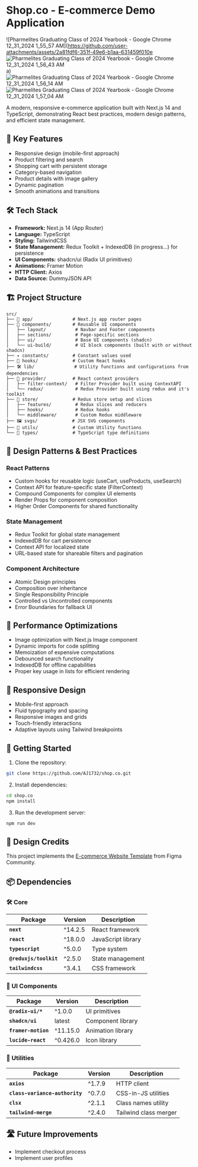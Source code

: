 # Shop.co - E-commerce Demo Application
![Pharmelites Graduating Class of 2024 Yearbook - Google Chrome 12_31_2024 1_55_57 AM](https://github.com/user-attachments/assets/2a81fdf6-351f-49e6-b1aa-631459f010e
![Pharmelites Graduating Class of 2024 Yearbook - Google Chrome 12_31_2024 1_56_43 AM](https://github.com/user-attachments/assets/1cd6f00e-4161-4f9a-bfef-dc8e9edab1c7)
a)
![Pharmelites Graduating Class of 2024 Yearbook - Google Chrome 12_31_2024 1_56_14 AM](https://github.com/user-attachments/assets/dc7b592b-d620-40eb-b909-b3db527fd762)
![Pharmelites Graduating Class of 2024 Yearbook - Google Chrome 12_31_2024 1_57_04 AM](https://github.com/user-attachments/assets/58b991a7-bd5b-4403-993e-1db6e1465048)


A modern, responsive e-commerce application built with Next.js 14 and TypeScript, demonstrating React best practices, modern design patterns, and efficient state management.


## 🌟 Key Features

- Responsive design (mobile-first approach)
- Product filtering and search
- Shopping cart with persistent storage
- Category-based navigation
- Product details with image gallery
- Dynamic pagination
- Smooth animations and transitions

## 🛠 Tech Stack

- **Framework:** Next.js 14 (App Router)
- **Language:** TypeScript
- **Styling:** TailwindCSS
- **State Management:** Redux Toolkit + IndexedDB (in progress...) for persistence
- **UI Components:** shadcn/ui (Radix UI primitives)
- **Animations:** Framer Motion
- **HTTP Client:** Axios
- **Data Source:** DummyJSON API

## 🏗 Project Structure

```text
src/
├── 📱 app/               # Next.js app router pages
├── 🧩 components/        # Reusable UI components
│   ├── layout/           # Navbar and Footer components
│   ├── sections/         # Page-specific sections
│   ├── ui/               # Base UI components (shadcn)
│   └── ui-build/         # UI block components (built with or without shadcn)
├── ✴️ constants/         # Constant values used
├── 🎣 hooks/             # Custom React hooks
├── 🛠️ lib/               # Utility functions and configurations from dependencies
├── 🔄 provider/          # React context providers
│   ├── filter-context/   # Filter Provider built using ContextAPI
│   └── redux/            # Redux Provider built using redux and it's toolkit
├── 🏪 store/             # Redux store setup and slices
│   ├── features/         # Redux slices and reducers
│   ├── hooks/            # Redux hooks
│   └── middleware/       # Custom Redux middleware
├── 🖼️ svgs/             # JSX SVG components
├── 🔧 utils/             # Custom Utility functions
└── 📝 types/             # TypeScript type definitions
```

## 🎨 Design Patterns & Best Practices

### React Patterns

- Custom hooks for reusable logic (useCart, useProducts, useSearch)
- Context API for feature-specific state (FilterContext)
- Compound Components for complex UI elements
- Render Props for component composition
- Higher Order Components for shared functionality

### State Management

- Redux Toolkit for global state management
- IndexedDB for cart persistence
- Context API for localized state
- URL-based state for shareable filters and pagination

### Component Architecture

- Atomic Design principles
- Composition over inheritance
- Single Responsibility Principle
- Controlled vs Uncontrolled components
- Error Boundaries for fallback UI

## 🎯 Performance Optimizations

- Image optimization with Next.js Image component
- Dynamic imports for code splitting
- Memoization of expensive computations
- Debounced search functionality
- IndexedDB for offline capabilities
- Proper key usage in lists for efficient rendering

## 📱 Responsive Design

- Mobile-first approach
- Fluid typography and spacing
- Responsive images and grids
- Touch-friendly interactions
- Adaptive layouts using Tailwind breakpoints

## 🚀 Getting Started

1. Clone the repository:

```bash
git clone https://github.com/AJ1732/shop.co.git
```

2. Install dependencies:

```bash
cd shop.co
npm install
```

3. Run the development server:

```bash
npm run dev
```

## 🎨 Design Credits

This project implements the [E-commerce Website Template](https://www.figma.com/community/file/1273571982885059508) from Figma Community.

## 📦 Dependencies

### 🛠️ Core

| Package                | Version | Description        |
| ---------------------- | ------- | ------------------ |
| **`next`**             | ^14.2.5 | React framework    |
| **`react`**            | ^18.0.0 | JavaScript library |
| **`typescript`**       | ^5.0.0  | Type system        |
| **`@reduxjs/toolkit`** | ^2.5.0  | State management   |
| **`tailwindcss`**      | ^3.4.1  | CSS framework      |

### 🎨 UI Components

| Package             | Version  | Description       |
| ------------------- | -------- | ----------------- |
| **`@radix-ui/*`**   | ^1.0.0   | UI primitives     |
| **`shadcn/ui`**     | latest   | Component library |
| **`framer-motion`** | ^11.15.0 | Animation library |
| **`lucide-react`**  | ^0.426.0 | Icon library      |

### 🔧 Utilities

| Package                        | Version | Description           |
| ------------------------------ | ------- | --------------------- |
| **`axios`**                    | ^1.7.9  | HTTP client           |
| **`class-variance-authority`** | ^0.7.0  | CSS-in-JS utilities   |
| **`clsx`**                     | ^2.1.1  | Class names utility   |
| **`tailwind-merge`**           | ^2.4.0  | Tailwind class merger |

## 🛣 Future Improvements

- Implement checkout process
- Implement user profiles
<!-- - Add authentication system -->
<!-- - Enhance search with filters -->
<!-- - Add wishlist functionality -->

<!-- ## 📄 License

This project is licensed under the MIT License - see the LICENSE file for details. -->

